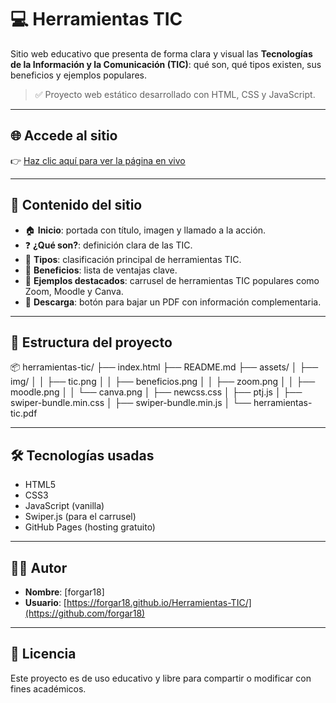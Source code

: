 # 💻 Herramientas TIC

Sitio web educativo que presenta de forma clara y visual las **Tecnologías de la Información y la Comunicación (TIC)**: qué son, qué tipos existen, sus beneficios y ejemplos populares.

> ✅ Proyecto web estático desarrollado con HTML, CSS y JavaScript.

---

## 🌐 Accede al sitio

👉 [Haz clic aquí para ver la página en vivo]([https://tuusuario.github.io/herramientas-tic/](https://forgar18.github.io/Herramientas-TIC/))

---

## 📌 Contenido del sitio

- 🏠 **Inicio**: portada con título, imagen y llamado a la acción.
- ❓ **¿Qué son?**: definición clara de las TIC.
- 🧩 **Tipos**: clasificación principal de herramientas TIC.
- 🎯 **Beneficios**: lista de ventajas clave.
- 🧰 **Ejemplos destacados**: carrusel de herramientas TIC populares como Zoom, Moodle y Canva.
- 📄 **Descarga**: botón para bajar un PDF con información complementaria.

---

## 📁 Estructura del proyecto

📦 herramientas-tic/
├── index.html
├── README.md
├── assets/
│ ├── img/
│ │ ├── tic.png
│ │ ├── beneficios.png
│ │ ├── zoom.png
│ │ ├── moodle.png
│ │ └── canva.png
│ ├── newcss.css
│ ├── ptj.js
│ ├── swiper-bundle.min.css
│ ├── swiper-bundle.min.js
│ └── herramientas-tic.pdf


---

## 🛠️ Tecnologías usadas

- HTML5
- CSS3
- JavaScript (vanilla)
- Swiper.js (para el carrusel)
- GitHub Pages (hosting gratuito)

---

## 👨‍🎓 Autor

- **Nombre**: [forgar18]
- **Usuario**: [https://forgar18.github.io/Herramientas-TIC/](https://github.com/forgar18)

---

## 📄 Licencia

Este proyecto es de uso educativo y libre para compartir o modificar con fines académicos.
